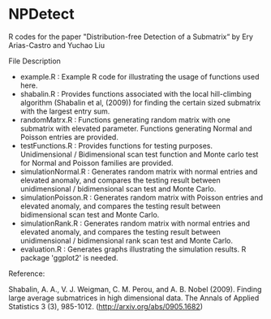 # NPDetect
R codes for the paper "Distribution-free Detection of a Submatrix“ by Ery Arias-Castro and Yuchao Liu

File Description
- example.R : Example R code for illustrating the usage of functions used here.
- shabalin.R : Provides functions associated with the local hill-climbing algorithm (Shabalin et al, (2009)) for finding the certain sized submatrix with the largest entry sum. 
- randomMatrx.R : Functions generating random matrix with one submatrix with elevated parameter. Functions generating Normal and Poisson entries are provided.
- testFunctions.R : Provides functions for testing purposes. Unidimensional / Bidimensional scan test function and Monte carlo test for Normal and Poisson families are provided.
- simulationNormal.R : Generates random matrix with normal entries and elevated anomaly, and compares the testing result between unidimensional / bidimensional scan test and Monte Carlo.
- simulationPoisson.R : Generates random matrix with Poisson entries and elevated anomaly, and compares the testing result between bidimensional scan test and Monte Carlo.
- simulationRank.R : Generates random matrix with normal entries and elevated anomaly, and compares the testing result between unidimensional / bidimensional rank scan test and Monte Carlo.
- evaluation.R : Generates graphs illustrating the simulation results. R package 'ggplot2' is needed.

Reference:

Shabalin, A. A., V. J. Weigman, C. M. Perou, and A. B. Nobel (2009). Finding large average submatrices in high dimensional data. The Annals of Applied Statistics 3 (3), 985-1012. (http://arxiv.org/abs/0905.1682)
